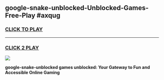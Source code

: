 
## google-snake-unblocked-Unblocked-Games-Free-Play #axqug
<h3>
<a href="https://us.freeplayer.one?title=google-snake-unblocked&ref=9M">CLICK TO PLAY</a></h3>
<hr>

<h3>
<a href="https://us.freeplayer.one?title=google-snake-unblocked&ref=9M">CLICK 2 PLAY</a>
  
</h3>

<a href="https://us.freeplayer.one?title=google-snake-unblocked&ref=9M"><img src="https://clearcache.store/games.png"></a>


**google-snake-unblocked games unblocked: Your Gateway to Fun and Accessible Online Gaming**

